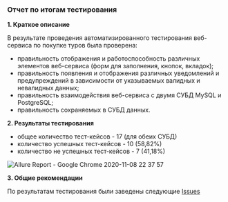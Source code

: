 ### Отчет по итогам тестирования


**1. Краткое описание**

В результате проведения автоматизированного тестирования веб-сервиса по покупке туров была проверена:

- правильность отображения и работоспособность различных элементов веб-сервиса (форм для заполнения, кнопок, вкладок);
- правильность появления и отображения различных уведомлений и предупреждений в зависимости от указываемых валидных и невалидных данных;
- правильность взаимодействия веб-сервиса с двумя СУБД MySQL и PostgreSQL; 
- правильность сохраняемых в СУБД данных.

**2. Результаты тестирования**

- общее количество тест-кейсов - 17 (для обеих СУБД)
- количество успешных тест-кейсов - 10 (58,82%)
- количество не успешных тест-кейсов - 7 (41,18%)

![Allure Report - Google Chrome 2020-11-08 22 37 57](https://user-images.githubusercontent.com/63260533/98597653-01052600-22e2-11eb-99ce-5d39a762373d.jpg)


**3. Общие рекомендации**

По результатам тестирования были заведены следующие [Issues](https://github.com/IvanVorobev/DIPLOMA/issues)
